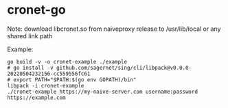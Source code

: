 # cronet-go

Note: download libcronet.so from naiveproxy release to /usr/lib/local or any shared link path

Example:

```shell
go build -v -o cronet-example ./example
# go install -v github.com/sagernet/sing/cli/libpack@v0.0.0-20220504232156-cc559556fc61
# export PATH="$PATH:$(go env GOPATH)/bin"
libpack -i cronet-example
./cronet-example https://my-naive-server.com username:password https://example.com
```